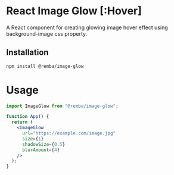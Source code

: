 # React Image Glow [:Hover]

A React component for creating glowing image hover effect using background-image css property.

## Installation

```bash
npm install @remba/image-glow
```

# Usage

```jsx
import ImageGlow from "@remba/image-glow";

function App() {
  return (
    <ImageGlow
      url="https://example.com/image.jpg"
      size={1}
      shadowSize={0.5}
      blurAmount={4}
    />
  );
}
```
